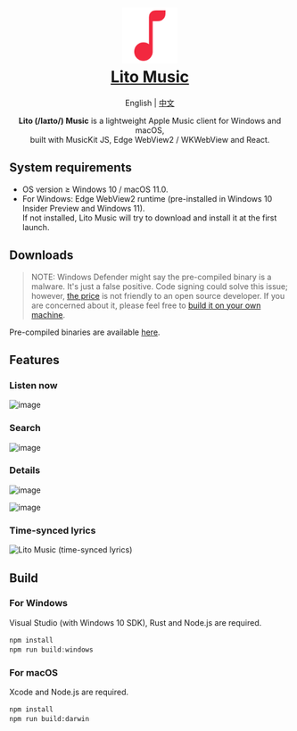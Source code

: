 <h1 align="center">
  <a href="#readme">
    <img src="/logo.svg" width="100" height="100" alt="Lito Music" /><br />
    Lito Music
  </a>
</h1>

<p align="center">
  English
  |
  <a href="README-cn.md">中文</a>
</p>

<p align="center">
  <strong>Lito (/laɪto/) Music</strong> is a lightweight Apple Music client for Windows and macOS,<br />
  built with MusicKit JS, Edge WebView2 / WKWebView and React.
</p>

## System requirements

- OS version ≥ Windows 10 / macOS 11.0.
- For Windows: Edge WebView2 runtime (pre-installed in Windows 10 Insider Preview and Windows 11).  
  If not installed, Lito Music will try to download and install it at the first launch.

## Downloads

> NOTE: Windows Defender might say the pre-compiled binary is a malware. It's just a false positive.
> Code signing could solve this issue; however, [the price](https://www.google.com/search?q=code+signing+certificates+price)
> is not friendly to an open source developer. If you are concerned about it, please feel free to [build it on your own machine](#build).

Pre-compiled binaries are available [here][releases].

## Features

### Listen now

![image](https://user-images.githubusercontent.com/44310445/136697600-4c4c1100-14f4-4c54-877f-b8cb445aac54.png)

### Search

![image](https://user-images.githubusercontent.com/44310445/136697622-e9c5b484-0979-4f74-accb-195cc84a7445.png)

### Details

![image](https://user-images.githubusercontent.com/44310445/136697640-ebea8f29-2c8e-4180-997d-c69dcf03d1b2.png)

![image](https://user-images.githubusercontent.com/44310445/136697646-a2123920-eee3-4b9e-9ab1-65529566be43.png)

### Time-synced lyrics

<img src="https://user-images.githubusercontent.com/3000535/134794792-0f0a4a56-c95b-4b02-966c-cbb71c90df20.png" width="1000" alt="Lito Music (time-synced lyrics)" />

## Build

### For Windows

Visual Studio (with Windows 10 SDK), Rust and Node.js are required.

```powershell
npm install
npm run build:windows
```

### For macOS

Xcode and Node.js are required.

```sh
npm install
npm run build:darwin
```

[releases]: https://github.com/lujjjh/lito/releases
